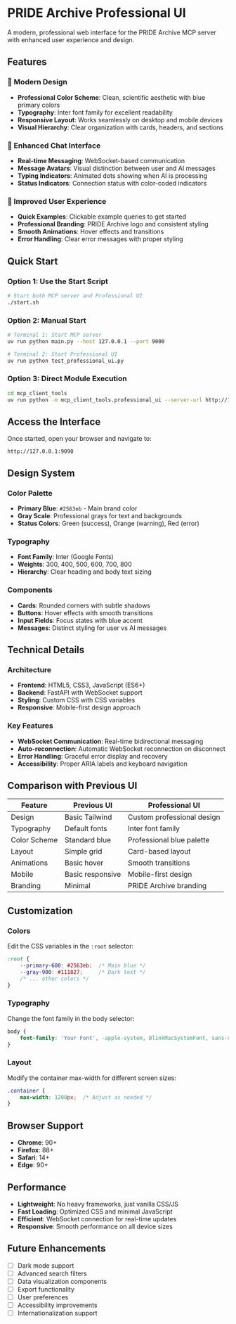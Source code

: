 # PRIDE Archive Professional UI

A modern, professional web interface for the PRIDE Archive MCP server with enhanced user experience and design.

## Features

### 🎨 Modern Design
- **Professional Color Scheme**: Clean, scientific aesthetic with blue primary colors
- **Typography**: Inter font family for excellent readability
- **Responsive Layout**: Works seamlessly on desktop and mobile devices
- **Visual Hierarchy**: Clear organization with cards, headers, and sections

### 💬 Enhanced Chat Interface
- **Real-time Messaging**: WebSocket-based communication
- **Message Avatars**: Visual distinction between user and AI messages
- **Typing Indicators**: Animated dots showing when AI is processing
- **Status Indicators**: Connection status with color-coded indicators

### 🚀 Improved User Experience
- **Quick Examples**: Clickable example queries to get started
- **Professional Branding**: PRIDE Archive logo and consistent styling
- **Smooth Animations**: Hover effects and transitions
- **Error Handling**: Clear error messages with proper styling

## Quick Start

### Option 1: Use the Start Script
```bash
# Start both MCP server and Professional UI
./start.sh
```

### Option 2: Manual Start
```bash
# Terminal 1: Start MCP server
uv run python main.py --host 127.0.0.1 --port 9000

# Terminal 2: Start Professional UI
uv run python test_professional_ui.py
```

### Option 3: Direct Module Execution
```bash
cd mcp_client_tools
uv run python -m mcp_client_tools.professional_ui --server-url http://127.0.0.1:9000 --port 9090
```

## Access the Interface

Once started, open your browser and navigate to:
```
http://127.0.0.1:9090
```

## Design System

### Color Palette
- **Primary Blue**: `#2563eb` - Main brand color
- **Gray Scale**: Professional grays for text and backgrounds
- **Status Colors**: Green (success), Orange (warning), Red (error)

### Typography
- **Font Family**: Inter (Google Fonts)
- **Weights**: 300, 400, 500, 600, 700, 800
- **Hierarchy**: Clear heading and body text sizing

### Components
- **Cards**: Rounded corners with subtle shadows
- **Buttons**: Hover effects with smooth transitions
- **Input Fields**: Focus states with blue accent
- **Messages**: Distinct styling for user vs AI messages

## Technical Details

### Architecture
- **Frontend**: HTML5, CSS3, JavaScript (ES6+)
- **Backend**: FastAPI with WebSocket support
- **Styling**: Custom CSS with CSS variables
- **Responsive**: Mobile-first design approach

### Key Features
- **WebSocket Communication**: Real-time bidirectional messaging
- **Auto-reconnection**: Automatic WebSocket reconnection on disconnect
- **Error Handling**: Graceful error display and recovery
- **Accessibility**: Proper ARIA labels and keyboard navigation

## Comparison with Previous UI

| Feature | Previous UI | Professional UI |
|---------|-------------|-----------------|
| Design | Basic Tailwind | Custom professional design |
| Typography | Default fonts | Inter font family |
| Color Scheme | Standard blue | Professional blue palette |
| Layout | Simple grid | Card-based layout |
| Animations | Basic hover | Smooth transitions |
| Mobile | Basic responsive | Mobile-first design |
| Branding | Minimal | PRIDE Archive branding |

## Customization

### Colors
Edit the CSS variables in the `:root` selector:
```css
:root {
    --primary-600: #2563eb;  /* Main blue */
    --gray-900: #111827;     /* Dark text */
    /* ... other colors */
}
```

### Typography
Change the font family in the body selector:
```css
body {
    font-family: 'Your Font', -apple-system, BlinkMacSystemFont, sans-serif;
}
```

### Layout
Modify the container max-width for different screen sizes:
```css
.container {
    max-width: 1200px;  /* Adjust as needed */
}
```

## Browser Support

- **Chrome**: 90+
- **Firefox**: 88+
- **Safari**: 14+
- **Edge**: 90+

## Performance

- **Lightweight**: No heavy frameworks, just vanilla CSS/JS
- **Fast Loading**: Optimized CSS and minimal JavaScript
- **Efficient**: WebSocket connection for real-time updates
- **Responsive**: Smooth performance on all device sizes

## Future Enhancements

- [ ] Dark mode support
- [ ] Advanced search filters
- [ ] Data visualization components
- [ ] Export functionality
- [ ] User preferences
- [ ] Accessibility improvements
- [ ] Internationalization support 
